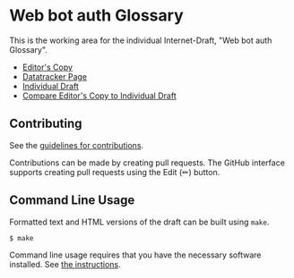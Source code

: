 <!-- regenerate: on (set to off if you edit this file) -->

# Web bot auth Glossary

This is the working area for the individual Internet-Draft, "Web bot auth Glossary".

* [Editor's Copy](https://thibmeu.github.io/draft-meunier-glossary-somehow/#go.draft-meunier-web-bot-auth-glossary-somehow.html)
* [Datatracker Page](https://datatracker.ietf.org/doc/draft-meunier-web-bot-auth-glossary-somehow)
* [Individual Draft](https://datatracker.ietf.org/doc/html/draft-meunier-web-bot-auth-glossary-somehow)
* [Compare Editor's Copy to Individual Draft](https://thibmeu.github.io/draft-meunier-glossary-somehow/#go.draft-meunier-web-bot-auth-glossary-somehow.diff)


## Contributing

See the
[guidelines for contributions](https://github.com/thibmeu/draft-meunier-glossary-somehow/blob/main/CONTRIBUTING.md).

Contributions can be made by creating pull requests.
The GitHub interface supports creating pull requests using the Edit (✏) button.


## Command Line Usage

Formatted text and HTML versions of the draft can be built using `make`.

```sh
$ make
```

Command line usage requires that you have the necessary software installed.  See
[the instructions](https://github.com/martinthomson/i-d-template/blob/main/doc/SETUP.md).

